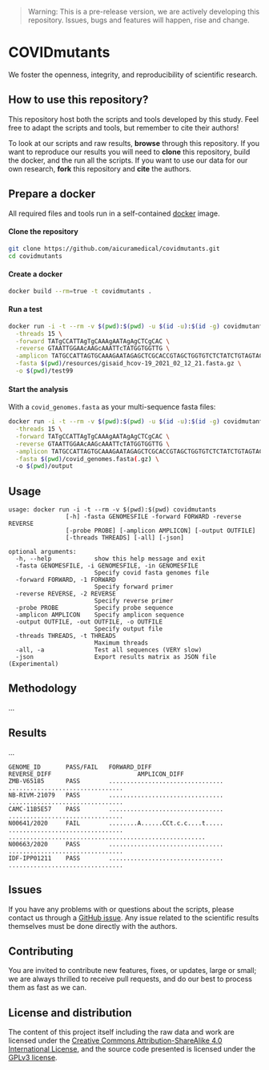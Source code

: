 > Warning: This is a pre-release version, we are actively developing this repository. Issues, bugs and features will happen, rise and change.

# COVIDmutants

We foster the openness, integrity, and reproducibility of scientific research.

## How to use this repository?

This repository host both the scripts and tools developed by this study. Feel free to adapt the scripts and tools, but remember to cite their authors!

To look at our scripts and raw results, **browse** through this repository. If you want to reproduce our results you will need to **clone** this repository, build the docker, and the run all the scripts. If you want to use our data for our own research, **fork** this repository and **cite** the authors.


## Prepare a docker

All required files and tools run in a self-contained [docker](https://www.docker.com/) image.

#### Clone the repository

```sh
git clone https://github.com/aicuramedical/covidmutants.git
cd covidmutants
```

#### Create a docker

```sh
docker build --rm=true -t covidmutants .
```

#### Run a test

```sh
docker run -i -t --rm -v $(pwd):$(pwd) -u $(id -u):$(id -g) covidmutants \
  -threads 15 \
  -forward TATgCCATTAgTgCAAAgAATAgAgCTCgCAC \
  -reverse GTAATTGGAAcAAGcAAATTcTATGGTGGTTG \
  -amplicon TATGCCATTAGTGCAAAGAATAGAGCTCGCACCGTAGCTGGTGTCTCTATCTGTAGTACTATGACCAATAGACAGTTTCATCAAAAATTATTGAAATCAATAGCCGCCACTAGAGGAGCTACTGTAGTAATTGGAACAAGCAAATTCTATGGTGGTTG \
  -fasta $(pwd)/resources/gisaid_hcov-19_2021_02_12_21.fasta.gz \
  -o $(pwd)/test99
```

#### Start the analysis

With a `covid_genomes.fasta` as your multi-sequence fasta files:

```sh
docker run -i -t --rm -v $(pwd):$(pwd) -u $(id -u):$(id -g) covidmutants \
  -threads 15 \
  -forward TATgCCATTAgTgCAAAgAATAgAgCTCgCAC \
  -reverse GTAATTGGAAcAAGcAAATTcTATGGTGGTTG \
  -amplicon TATGCCATTAGTGCAAAGAATAGAGCTCGCACCGTAGCTGGTGTCTCTATCTGTAGTACTATGACCAATAGACAGTTTCATCAAAAATTATTGAAATCAATAGCCGCCACTAGAGGAGCTACTGTAGTAATTGGAACAAGCAAATTCTATGGTGGTTG \
  -fasta $(pwd)/covid_genomes.fasta(.gz) \
  -o $(pwd)/output
```

## Usage

```plaintext
usage: docker run -i -t --rm -v $(pwd):$(pwd) covidmutants
                [-h] -fasta GENOMESFILE -forward FORWARD -reverse REVERSE
                [-probe PROBE] [-amplicon AMPLICON] [-output OUTFILE]
                [-threads THREADS] [-all] [-json]

optional arguments:
  -h, --help            show this help message and exit
  -fasta GENOMESFILE, -i GENOMESFILE, -in GENOMESFILE
                        Specify covid fasta genomes file
  -forward FORWARD, -1 FORWARD
                        Specify forward primer
  -reverse REVERSE, -2 REVERSE
                        Specify reverse primer
  -probe PROBE          Specify probe sequence
  -amplicon AMPLICON    Specify amplicon sequence
  -output OUTFILE, -out OUTFILE, -o OUTFILE
                        Specify output file
  -threads THREADS, -t THREADS
                        Maximum threads
  -all, -a              Test all sequences (VERY slow)
  -json                 Export results matrix as JSON file (Experimental)
```

## Methodology

...

## Results

...

```plaintext
GENOME_ID       PASS/FAIL   FORWARD_DIFF                          REVERSE_DIFF                        AMPLICON_DIFF
ZMB-V65185      PASS        ................................     ................................
NB-RIVM-21079   PASS        ................................     ................................
CAMC-11B5E57    PASS        ................................     ................................
N00641/2020     FAIL        ........A......CCt.c.c....t.....     ................................     .......................................................
N00663/2020     PASS        ................................     ................................
IDF-IPP01211    PASS        ................................     ................................
```

## Issues

If you have any problems with or questions about the scripts, please contact us through a [GitHub issue](https://github.com/aicuramedical/covidmutants/issues).
Any issue related to the scientific results themselves must be done directly with the authors.


## Contributing

You are invited to contribute new features, fixes, or updates, large or small; we are always thrilled to receive pull requests, and do our best to process them as fast as we can.


## License and distribution

The content of this project itself including the raw data and work are licensed under the [Creative Commons Attribution-ShareAlike 4.0 International License](http://creativecommons.org/licenses/by-sa/4.0/), and the source code presented is licensed under the [GPLv3 license](http://www.gnu.org/licenses/gpl-3.0.html).







